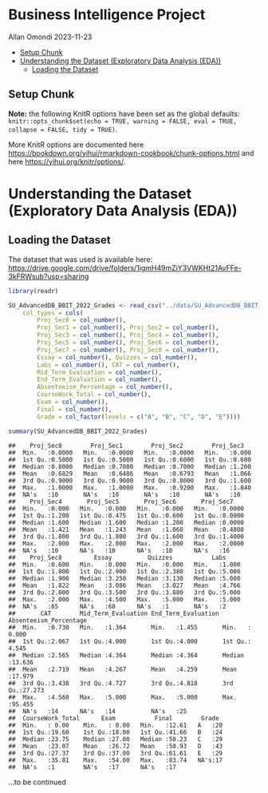 Business Intelligence Project
================
Allan Omondi
2023-11-23

- [Setup Chunk](#setup-chunk)
- [Understanding the Dataset (Exploratory Data Analysis
  (EDA))](#understanding-the-dataset-exploratory-data-analysis-eda)
  - [Loading the Dataset](#loading-the-dataset)

## Setup Chunk

**Note:** the following KnitR options have been set as the global
defaults: <BR>
`knitr::opts_chunk$set(echo = TRUE, warning = FALSE, eval = TRUE, collapse = FALSE, tidy = TRUE)`.

More KnitR options are documented here
<https://bookdown.org/yihui/rmarkdown-cookbook/chunk-options.html> and
here <https://yihui.org/knitr/options/>.

# Understanding the Dataset (Exploratory Data Analysis (EDA))

## Loading the Dataset

The dataset that was used is available here:
<https://drive.google.com/drive/folders/1igmH49mZiY3VWKHt21AvFFe-3kFRWsub?usp=sharing>

``` r
library(readr)

SU_AdvancedDB_BBIT_2022_Grades <- read_csv("../data/SU_AdvancedDB_BBIT_2022_Grades.csv", 
    col_types = cols(
        Proj_Sec0 = col_number(), 
        Proj_Sec1 = col_number(), Proj_Sec2 = col_number(), 
        Proj_Sec3 = col_number(), Proj_Sec4 = col_number(), 
        Proj_Sec5 = col_number(), Proj_Sec6 = col_number(), 
        Proj_Sec7 = col_number(), Proj_Sec8 = col_number(), 
        Essay = col_number(), Quizzes = col_number(), 
        Labs = col_number(), CAT = col_number(), 
        Mid_Term_Evaluation = col_number(), 
        End_Term_Evaluation = col_number(), 
        Absenteeism_Percentage = col_number(), 
        CourseWork_Total = col_number(), 
        Exam = col_number(),
        Final = col_number(),
        Grade = col_factor(levels = c("A", "B", "C", "D", "E"))))

summary(SU_AdvancedDB_BBIT_2022_Grades)
```

    ##    Proj_Sec0        Proj_Sec1        Proj_Sec2        Proj_Sec3    
    ##  Min.   :0.0000   Min.   :0.0000   Min.   :0.0000   Min.   :0.000  
    ##  1st Qu.:0.5000   1st Qu.:0.5000   1st Qu.:0.6000   1st Qu.:0.600  
    ##  Median :0.8000   Median :0.7000   Median :0.7000   Median :1.200  
    ##  Mean   :0.6829   Mean   :0.6486   Mean   :0.6793   Mean   :1.066  
    ##  3rd Qu.:0.9000   3rd Qu.:0.9000   3rd Qu.:0.8000   3rd Qu.:1.600  
    ##  Max.   :1.0000   Max.   :1.0000   Max.   :0.9200   Max.   :1.840  
    ##  NA's   :10       NA's   :10       NA's   :10       NA's   :10     
    ##    Proj_Sec4       Proj_Sec5       Proj_Sec6       Proj_Sec7     
    ##  Min.   :0.000   Min.   :0.000   Min.   :0.000   Min.   :0.0000  
    ##  1st Qu.:1.200   1st Qu.:0.475   1st Qu.:0.600   1st Qu.:0.0000  
    ##  Median :1.600   Median :1.600   Median :1.200   Median :0.0000  
    ##  Mean   :1.421   Mean   :1.243   Mean   :1.068   Mean   :0.4808  
    ##  3rd Qu.:1.800   3rd Qu.:1.800   3rd Qu.:1.600   3rd Qu.:1.4000  
    ##  Max.   :2.000   Max.   :2.000   Max.   :2.000   Max.   :2.0000  
    ##  NA's   :10      NA's   :10      NA's   :10      NA's   :16      
    ##    Proj_Sec8         Essay          Quizzes           Labs      
    ##  Min.   :0.600   Min.   :0.000   Min.   :0.000   Min.   :1.000  
    ##  1st Qu.:1.800   1st Qu.:2.900   1st Qu.:2.380   1st Qu.:5.000  
    ##  Median :1.900   Median :3.250   Median :3.130   Median :5.000  
    ##  Mean   :1.822   Mean   :3.086   Mean   :3.027   Mean   :4.766  
    ##  3rd Qu.:2.000   3rd Qu.:3.500   3rd Qu.:3.880   3rd Qu.:5.000  
    ##  Max.   :2.000   Max.   :4.500   Max.   :5.000   Max.   :5.000  
    ##  NA's   :65      NA's   :68      NA's   :1       NA's   :2      
    ##       CAT        Mid_Term_Evaluation End_Term_Evaluation Absenteeism_Percentage
    ##  Min.   :0.730   Min.   :1.364       Min.   :1.455       Min.   : 0.000        
    ##  1st Qu.:2.067   1st Qu.:4.000       1st Qu.:4.000       1st Qu.: 4.545        
    ##  Median :2.565   Median :4.364       Median :4.364       Median :13.636        
    ##  Mean   :2.719   Mean   :4.267       Mean   :4.259       Mean   :17.979        
    ##  3rd Qu.:3.438   3rd Qu.:4.727       3rd Qu.:4.818       3rd Qu.:27.273        
    ##  Max.   :4.560   Max.   :5.000       Max.   :5.000       Max.   :95.455        
    ##  NA's   :14      NA's   :14          NA's   :25                                
    ##  CourseWork_Total      Exam           Final        Grade   
    ##  Min.   : 0.00    Min.   : 0.00   Min.   :12.61   A   :20  
    ##  1st Qu.:19.60    1st Qu.:18.00   1st Qu.:41.66   B   :24  
    ##  Median :23.75    Median :27.00   Median :50.23   C   :29  
    ##  Mean   :23.07    Mean   :26.72   Mean   :50.93   D   :43  
    ##  3rd Qu.:27.37    3rd Qu.:37.00   3rd Qu.:61.61   E   :29  
    ##  Max.   :35.81    Max.   :54.00   Max.   :83.74   NA's:17  
    ##  NA's   :1        NA's   :17      NA's   :17

…to be continued
